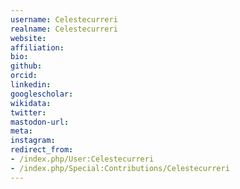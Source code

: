 ```yaml
---
username: Celestecurreri
realname: Celestecurreri
website: 
affiliation: 
bio: 
github: 
orcid: 
linkedin: 
googlescholar: 
wikidata: 
twitter: 
mastodon-url: 
meta:
instagram:
redirect_from:
- /index.php/User:Celestecurreri
- /index.php/Special:Contributions/Celestecurreri
---
```

